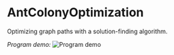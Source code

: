 # AntColonyOptimization
Optimizing graph paths with a solution-finding algorithm.


*Program demo:*
![Program demo](https://user-images.githubusercontent.com/28359842/218607715-0c0abedc-d5c6-407b-ad36-d48989655d7e.png)
